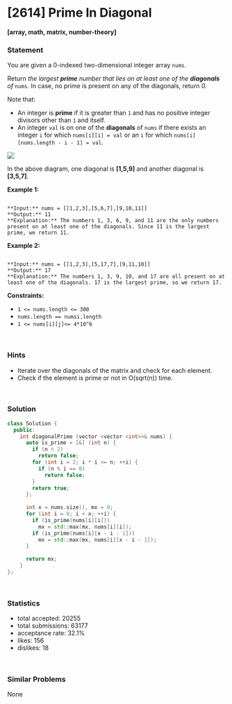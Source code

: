 # [2614] Prime In Diagonal

**[array, math, matrix, number-theory]**

### Statement

You are given a 0-indexed two-dimensional integer array `nums`.

Return *the largest **prime** number that lies on at least one of the **diagonals** of* `nums`. In case, no prime is present on any of the diagonals, return *0.*

Note that:

* An integer is **prime** if it is greater than `1` and has no positive integer divisors other than `1` and itself.
* An integer `val` is on one of the **diagonals** of `nums` if there exists an integer `i` for which `nums[i][i] = val` or an `i` for which `nums[i][nums.length - i - 1] = val`.


![](https://assets.leetcode.com/uploads/2023/03/06/screenshot-2023-03-06-at-45648-pm.png)

In the above diagram, one diagonal is **[1,5,9]** and another diagonal is **[3,5,7]**.


**Example 1:**

```

**Input:** nums = [[1,2,3],[5,6,7],[9,10,11]]
**Output:** 11
**Explanation:** The numbers 1, 3, 6, 9, and 11 are the only numbers present on at least one of the diagonals. Since 11 is the largest prime, we return 11.

```

**Example 2:**

```

**Input:** nums = [[1,2,3],[5,17,7],[9,11,10]]
**Output:** 17
**Explanation:** The numbers 1, 3, 9, 10, and 17 are all present on at least one of the diagonals. 17 is the largest prime, so we return 17.

```

**Constraints:**
* `1 <= nums.length <= 300`
* `nums.length == numsi.length`
* `1 <= nums[i][j]<= 4*10^6`


<br />

### Hints

- Iterate over the diagonals of the matrix and check for each element.
- Check if the element is prime or not in O(sqrt(n)) time.

<br />

### Solution

```cpp
class Solution {
  public:
    int diagonalPrime (vector <vector <int>>& nums) {
      auto is_prime = [&] (int n) {
        if (n < 2)
          return false;
        for (int i = 2; i * i <= n; ++i) {
          if (n % i == 0)
            return false;
        }
        return true;
      };
      
      int x = nums.size(), mx = 0;
      for (int i = 0; i < x; ++i) {
        if (is_prime(nums[i][i]))
          mx = std::max(mx, nums[i][i]);
        if (is_prime(nums[i][x - i - 1]))
          mx = std::max(mx, nums[i][x - i - 1]);
      }
      
      return mx;
    }
};
```

<br />

### Statistics

- total accepted: 20255
- total submissions: 63177
- acceptance rate: 32.1%
- likes: 156
- dislikes: 18

<br />

### Similar Problems

None
